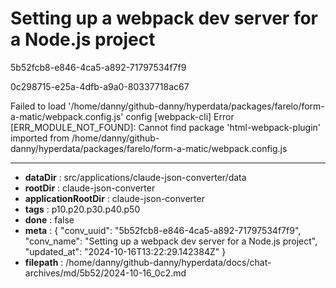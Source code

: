 # Setting up a webpack dev server for a Node.js project

5b52fcb8-e846-4ca5-a892-71797534f7f9

0c298715-e25a-4dfb-a9a0-80337718ac67

Failed to load '/home/danny/github-danny/hyperdata/packages/farelo/form-a-matic/webpack.config.js' config
[webpack-cli] Error [ERR_MODULE_NOT_FOUND]: Cannot find package 'html-webpack-plugin' imported from /home/danny/github-danny/hyperdata/packages/farelo/form-a-matic/webpack.config.js

---

* **dataDir** : src/applications/claude-json-converter/data
* **rootDir** : claude-json-converter
* **applicationRootDir** : claude-json-converter
* **tags** : p10.p20.p30.p40.p50
* **done** : false
* **meta** : {
  "conv_uuid": "5b52fcb8-e846-4ca5-a892-71797534f7f9",
  "conv_name": "Setting up a webpack dev server for a Node.js project",
  "updated_at": "2024-10-16T13:22:29.142384Z"
}
* **filepath** : /home/danny/github-danny/hyperdata/docs/chat-archives/md/5b52/2024-10-16_0c2.md